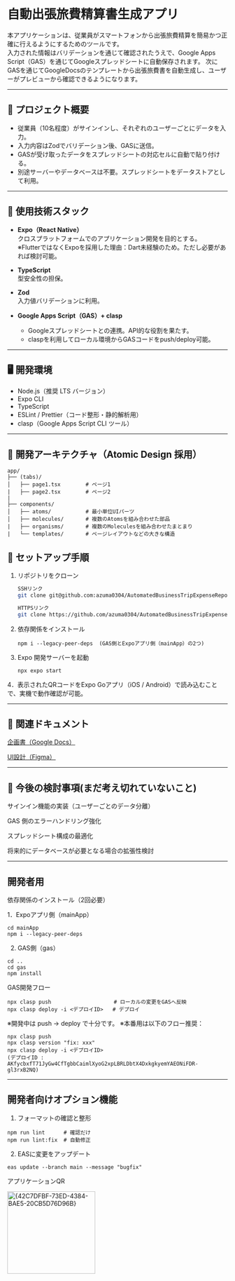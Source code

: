 # 自動出張旅費精算書生成アプリ

本アプリケーションは、従業員がスマートフォンから出張旅費精算を簡易かつ正確に行えるようにするためのツールです。  
入力された情報はバリデーションを通じて確認されたうえで、Google Apps Script（GAS）を通じてGoogleスプレッドシートに自動保存されます。
次にGASを通じてGoogleDocsのテンプレートから出張旅費書を自動生成し、ユーザーがプレビューから確認できるようになります。

---

## 📂 プロジェクト概要

- 従業員（10名程度）がサインインし、それぞれのユーザーごとにデータを入力。  
- 入力内容はZodでバリデーション後、GASに送信。  
- GASが受け取ったデータをスプレッドシートの対応セルに自動で貼り付ける。  
- 別途サーバーやデータベースは不要。スプレッドシートをデータストアとして利用。  

---

## 📌 使用技術スタック

- **Expo（React Native）**  
  クロスプラットフォームでのアプリケーション開発を目的とする。  
  ※FlutterではなくExpoを採用した理由：Dart未経験のため。ただし必要があれば検討可能。  

- **TypeScript**  
  型安全性の担保。  

- **Zod**  
  入力値バリデーションに利用。  

- **Google Apps Script（GAS）+ clasp**  
  - Googleスプレッドシートとの連携。API的な役割を果たす。
  - claspを利用してローカル環境からGASコードをpush/deploy可能。  

---

## 🖥️ 開発環境

- Node.js（推奨 LTS バージョン）  
- Expo CLI  
- TypeScript  
- ESLint / Prettier（コード整形・静的解析用）
- clasp（Google Apps Script CLI ツール）  

---

## 📁 開発アーキテクチャ（Atomic Design 採用）

```
app/
├── (tabs)/
│   ├── page1.tsx        # ページ1 
|   ├── page2.tsx        # ページ2
|  
├── components/
│   ├── atoms/           # 最小単位UIパーツ
│   ├── molecules/       # 複数のAtomsを組み合わせた部品 
|   ├── organisms/       # 複数のMoleculesを組み合わせたまとまり
|   └── templates/       # ページレイアウトなどの大きな構造

```

## 🚀 セットアップ手順

1. リポジトリをクローン
   ```bash
   SSHリンク
   git clone git@github.com:azuma0304/AutomatedBusinessTripExpenseReportGenerationApp.git
   
   HTTPSリンク
   git clone https://github.com/azuma0304/AutomatedBusinessTripExpenseReportGenerationApp.git
   
2. 依存関係をインストール
   ```
   npm i --legacy-peer-deps  (GAS側とExpoアプリ側（mainApp）の2つ)

3. Expo 開発サーバーを起動
   ```
   npx expo start

4．表示されたQRコードをExpo Goアプリ（iOS / Android）で読み込むことで、実機で動作確認が可能。

---

## 📑 関連ドキュメント

[企画書（Google Docs）](https://docs.google.com/document/d/1SfcVXkAAZXS8XmAUIMAWHcLUuq8DjSiJcCrzxWgZTp0/edit?usp=sharing)

[UI設計（Figma）](https://www.figma.com/design/juNveyTYyMKgLROU3JMSZB/%E3%83%87%E3%82%B6%E3%82%A4%E3%83%B3?node-id=2-3&t=cDmN1uTzmbwCu36K-0)

---

## 📌 今後の検討事項(まだ考え切れていないこと)

サインイン機能の実装（ユーザーごとのデータ分離）

GAS 側のエラーハンドリング強化

スプレッドシート構成の最適化

将来的にデータベースが必要となる場合の拡張性検討

---

## 開発者用

依存関係のインストール（2回必要）

1．Expoアプリ側（mainApp）

```
cd mainApp
npm i --legacy-peer-deps 
```

2. GAS側（gas）

```
cd ..
cd gas
npm install
```

GAS開発フロー

```
npx clasp push                    # ローカルの変更をGASへ反映
npx clasp deploy -i <デプロイID>   # デプロイ
```

※開発中は push → deploy で十分です。
※本番用は以下のフロー推奨：
```
npx clasp push
npx clasp version "fix: xxx"
npx clasp deploy -i <デプロイID>
(デプロイID : AKfycbxfT71JyGw4CfTgbbCaimlXyoG2xpLBRLDbtX4DxkgkyemYAEONiFDR-gl3rxB2NQ)
```

---

## 開発者向けオプション機能

1. フォーマットの確認と整形

```
npm run lint      # 確認だけ
npm run lint:fix  # 自動修正
```

2. EASに変更をアップデート
```
eas update --branch main --message "bugfix"  
```

アプリケーションQR

<img width="201" height="188" alt="{42C7DFBF-73ED-4384-BAE5-20CB5D76D96B}" src="https://github.com/user-attachments/assets/be94373d-896e-44e4-85dc-c3bb0634750b" />



